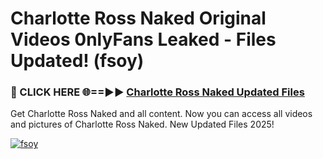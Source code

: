 # Charlotte Ross Naked Original Videos 0nlyFans Leaked - Files Updated! (fsoy)

<h3>🔴 CLICK HERE 🌐==►► <a href="https://tinyurl.com/yckcrads" rel="nofollow">Charlotte Ross Naked Updated Files</a></h3>

Get Charlotte Ross Naked and all content. Now you can access all videos and pictures of Charlotte Ross Naked. New Updated Files 2025!

[![fsoy](https://i.imgur.com/hpKpOFt.gif)](https://tinyurl.com/yckcrads)
